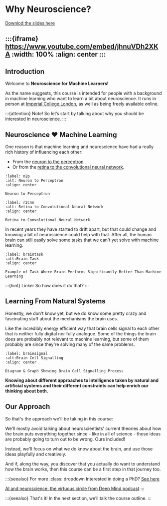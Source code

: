 # Why Neuroscience?

[Downlod the slides here](W0-V0-why-neuroscience.pptx)

:::{iframe} https://www.youtube.com/embed/jhnuVDh2XKA
:width: 100%
:align: center
:::
---

## Introduction

Welcome to **Neuroscience for Machine Learners!**

As the name suggests, this course is intended for people with a background in machine learning who want to learn a bit about neuroscience. It runs in person at [Imperial College London](https://ror.org/041kmwe10), as well as being freely available online.

:::{attention} Note!
So let’s start  by talking about why you should be interested in neuroscience.
:::

## Neuroscience ❤️ Machine Learning

One reason is that machine learning and neuroscience have had a really rich history of influencing each other:

* From the [neuron to the perceptron](#n2p)
* Or from the [retina to the convolutional neural network](#r2cnn).

```{figure} neuron2perceptron.png
:label: n2p
:alt: Neuron to Perceptron
:align: center

Neuron to Perceptron
```

```{figure} retina2cnn.png
:label: r2cnn
:alt: Retina to Convolutional Neural Network
:align: center

Retina to Convolutional Neural Network
```

In recent years they have started to drift apart, but that could change and knowing a bit of neuroscience could help with that. After all, the human brain can still easily solve some [tasks](#braintask) that we can't yet solve with machine learning.

```{figure} braintask.png
:label: braintask
:alt:Brain Task
:align: center

Example of Task Where Brain Performs Significantly Better Than Machine Learning
```
:::{hint} Linker
So how does it do that?
:::

## Learning From Natural Systems

Honestly, we don't know yet, but we do know some pretty crazy and fascinating stuff about the mechanisms the brain uses.

Like the incredibly energy efficient way that brain cells signal to each other that is neither fully digital nor fully analogue. Some of the things the brain does are probably not relevant to machine learning, but some of them probably are since they're solving many of the same problems.

```{figure} brainsignal.png
:label: brainsignal
:alt:Brain Cell Signalling
:align: center

Diagram & Graph Showing Brain Cell Signalling Process
```

**Knowing about different approaches to intelligence taken by natural and artificial systems and their different constraints can help enrich our thinking about both.**

## Our Approach

So that's the approach we'll be taking in this course:

We'll mostly avoid talking about neuroscientists' current theories about how the brain puts everything together since - like in all of science - those ideas are probably going to turn out to be wrong. Ours included!

Instead, we'll focus on what we do know about the brain, and use those ideas playfully and creatively.

And if, along the way, you discover that you actually do want to understand how the brain works, then this course can be a first step in that journey too.

:::{seealso} For more
:class: dropdown
Interested in doing a PhD? [See here](http://neural-reckoning.org/apply_phd.html) 

[AI and neuroscience: the virtuous circle from Deep Mind podcast](https://www.youtube.com/watch?v=ExrXs7PCQpU)
:::

:::{seealso} That's it!
In the next section, we’ll talk the course outline.
:::